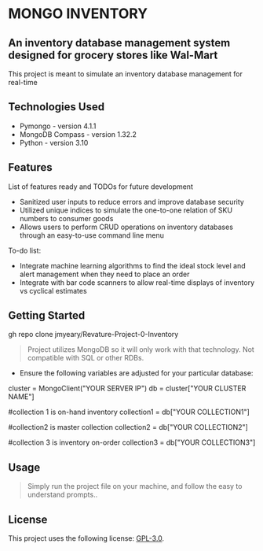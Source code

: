 # MONGO INVENTORY

## An inventory database management system designed for grocery stores like Wal-Mart
This project is meant to simulate an inventory database management for real-time

## Technologies Used

* Pymongo - version 4.1.1
* MongoDB Compass - version 1.32.2
* Python - version 3.10

## Features

List of features ready and TODOs for future development
* Sanitized user inputs to reduce errors and improve database security
* Utilized unique indices to simulate the one-to-one relation of SKU numbers to consumer goods
* Allows users to perform CRUD operations on inventory databases through an easy-to-use command line menu

To-do list:
* Integrate machine learning algorithms to find the ideal stock level and alert management when they need to place an order
* Integrate with bar code scanners to allow real-time displays of inventory vs cyclical estimates

## Getting Started
   
gh repo clone jmyeary/Revature-Project-0-Inventory

> Project utilizes MongoDB so it will only work with that technology. Not compatible with SQL or other RDBs.

* Ensure the following variables are adjusted for your particular database:

cluster = MongoClient("YOUR SERVER IP")
db = cluster["YOUR CLUSTER NAME"]

#collection 1 is on-hand inventory
collection1 = db["YOUR COLLECTION1"]

#collection2 is master collection
collection2 = db["YOUR COLLECTION2"]

#collection 3 is inventory on-order
collection3 = db["YOUR COLLECTION3"]

## Usage

> Simply run the project file on your machine, and follow the easy to understand prompts..



## License

This project uses the following license: [GPL-3.0](<https://opensource.org/licenses/GPL-3.0>).
